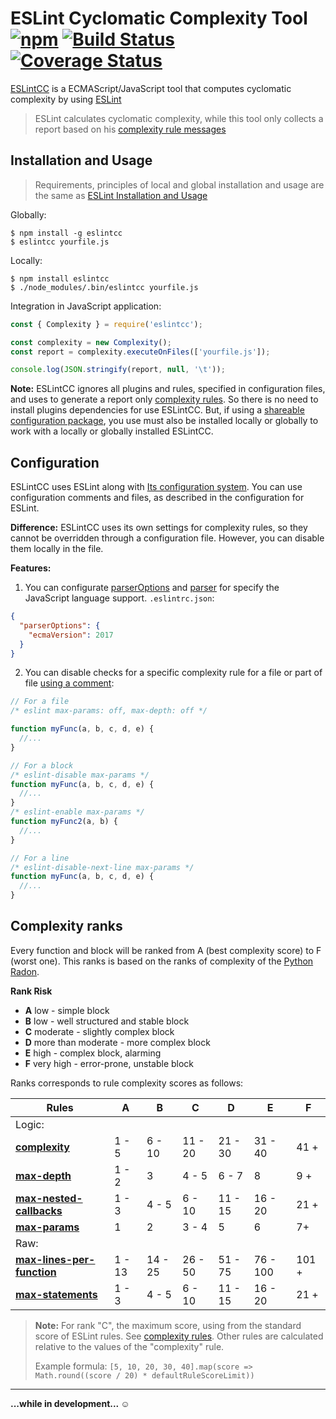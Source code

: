 # ESLint Cyclomatic Complexity Tool [![npm][npm_img]][npm_url] [![Build Status][build_img]][build_url] [![Coverage Status][coverage_img]][coverage_url]

[ESLintCC][npm_url] is a ECMAScript/JavaScript tool
  that computes cyclomatic complexity by using [ESLint][eslint_npm]

> ESLint calculates cyclomatic complexity,
> while this tool only collects a report based on his [complexity rule messages][eslint_rule]

## Installation and Usage

> Requirements, principles of local and global installation and usage
>   are the same as [ESLint Installation and Usage][eslint_usage]

Globally:

    $ npm install -g eslintcc
    $ eslintcc yourfile.js

Locally:

    $ npm install eslintcc
    $ ./node_modules/.bin/eslintcc yourfile.js

Integration in JavaScript application:

```js
const { Complexity } = require('eslintcc');

const complexity = new Complexity();
const report = complexity.executeOnFiles(['yourfile.js']);

console.log(JSON.stringify(report, null, '\t'));
```

**Note:** ESLintCC ignores all plugins and rules, specified in configuration files,
    and uses to generate a report only [complexity rules][eslint_rule].
  So there is no need to install plugins dependencies for use ESLintCC.
  But, if using a [shareable configuration package][share_conf],
    you use must also be installed locally or globally to work with a locally or globally installed ESLintCC.

## Configuration

ESLintCC uses ESLint along with [Its configuration system][eslint_config].
You can use configuration comments and files, as described in the configuration for ESLint.

**Difference:** ESLintCC uses its own settings for complexity rules,
  so they cannot be overridden through a configuration file.
However, you can disable them locally in the file.

**Features:**

1.  You can configurate [parserOptions][eslint_parser_options]
    and [parser][eslint_parser] for specify the JavaScript language support. `.eslintrc.json`:

```json
{
  "parserOptions": {
    "ecmaVersion": 2017
  }
}
```

2.  You can disable checks for a specific complexity rule for a file or part of file
    [using a comment][eslint_disabling_comments]:

```js
// For a file
/* eslint max-params: off, max-depth: off */

function myFunc(a, b, c, d, e) {
  //...
}
```

```js
// For a block
/* eslint-disable max-params */
function myFunc(a, b, c, d, e) {
  //...
}
/* eslint-enable max-params */
function myFunc2(a, b) {
  //...
}
```

```js
// For a line
/* eslint-disable-next-line max-params */
function myFunc(a, b, c, d, e) {
  //...
}
```

## Complexity ranks

Every function and block will be ranked from A (best complexity score) to F (worst one).
This ranks is based on the ranks of complexity of the [Python Radon][radon_cc_rank].

**Rank	Risk**

-   **A**	low - simple block
-   **B**	low - well structured and stable block
-   **C**	moderate - slightly complex block
-   **D**	more than moderate - more complex block
-   **E**	high - complex block, alarming
-   **F**	very high - error-prone, unstable block

Ranks corresponds to rule complexity scores as follows:

| Rules                                                       | A      | B       | C       | D       | E        | F     |
| ----------------------------------------------------------- | ------ | ------- | ------- | ------- | -------- | ----- |
| Logic:                                                      |        |         |         |         |          |       |
| [**complexity**][eslint_rule]                               | 1 - 5  | 6 - 10  | 11 - 20 | 21 - 30 | 31 - 40  | 41 +  |
| [**max-depth**][eslint_max_depth]                           | 1 - 2  | 3       | 4 - 5   | 6 - 7   | 8        | 9 +   |
| [**max-nested-callbacks**][eslint_max_nested_callbacks]     | 1 - 3  | 4 - 5   | 6 - 10  | 11 - 15 | 16 - 20  | 21 +  |
| [**max-params**][eslint_max_params]                         | 1      | 2       | 3 - 4   | 5       | 6        | 7+    |
| Raw:                                                        |        |         |         |         |          |       |
| [**max-lines-per-function**][eslint_max_lines_per_function] | 1 - 13 | 14 - 25 | 26 - 50 | 51 - 75 | 76 - 100 | 101 + |
| [**max-statements**][eslint_max_statements]                 | 1 - 3  | 4 - 5   | 6 - 10  | 11 - 15 | 16 - 20  | 21 +  |

> **Note:** For rank "C", the maximum score, using from the standard score of ESLint rules.
>   See [complexity rules][eslint_rule].
>   Other rules are calculated relative to the values of the "complexity" rule.
>
> Example formula:
>   `[5, 10, 20, 30, 40].map(score => Math.round((score / 20) * defaultRuleScoreLimit))`

* * *

**...while in development... :relaxed:**

[npm_img]: https://img.shields.io/npm/v/eslintcc.svg

[npm_url]: https://www.npmjs.com/package/eslintcc

[build_img]: https://travis-ci.com/eslintcc/eslintcc.svg?branch=master

[build_url]: https://travis-ci.com/eslintcc/eslintcc

[coverage_img]: https://coveralls.io/repos/github/eslintcc/eslintcc/badge.svg?branch=master

[coverage_url]: https://coveralls.io/github/eslintcc/eslintcc?branch=master

[eslint_npm]: https://www.npmjs.com/package/eslint

[share_conf]: https://eslint.org/docs/user-guide/configuring#using-a-shareable-configuration-package

[eslint_rule]: https://eslint.org/docs/rules/complexity

[eslint_max_depth]: https://eslint.org/docs/rules/max-depth

[eslint_max_lines_per_function]: https://eslint.org/docs/rules/max-lines-per-function

[eslint_max_nested_callbacks]: https://eslint.org/docs/rules/max-nested-callbacks

[eslint_max_params]: https://eslint.org/docs/rules/max-params

[eslint_max_statements]: https://eslint.org/docs/rules/max-statements

[eslint_usage]: https://github.com/eslint/eslint#installation-and-usage

[eslint_config]: https://eslint.org/docs/user-guide/configuring

[eslint_parser_options]: https://eslint.org/docs/user-guide/configuring#specifying-parser-options

[eslint_parser]: https://eslint.org/docs/user-guide/configuring#specifying-parser

[eslint_disabling_comments]: https://eslint.org/docs/user-guide/configuring#disabling-rules-with-inline-comments

[radon_cc_rank]: https://radon.readthedocs.io/en/latest/api.html#radon.complexity.cc_rank
